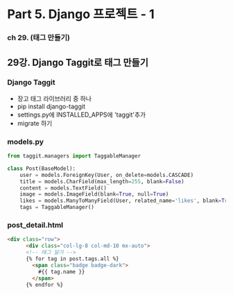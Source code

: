 # Part 5. Django 프로젝트 - 1
### ch 29. (태그 만들기)
## 29강. Django Taggit로 태그 만들기
### Django Taggit
- 장고 태그 라이브러리 중 하나
- pip install django-taggit
- settings.py에 INSTALLED_APPS에 'taggit'추가
- migrate 하기

### models.py
```python
from taggit.managers import TaggableManager

class Post(BaseModel):
    user = models.ForeignKey(User, on_delete=models.CASCADE)
    title = models.CharField(max_length=255, blank=False)
    content = models.TextField()
    image = models.ImageField(blank=True, null=True)
    likes = models.ManyToManyField(User, related_name='likes', blank=True)
    tags = TaggableManager()
```

### post_detail.html
```html
<div class="row">
      <div class="col-lg-8 col-md-10 mx-auto">
      <!-- 태그 달기 -->
      {% for tag in post.tags.all %}
        <span class="badge badge-dark">
          #{{ tag.name }}
        </span>
      {% endfor %}
```
<!--stackedit_data:
eyJoaXN0b3J5IjpbLTE1MjAzNjg4NTNdfQ==
-->